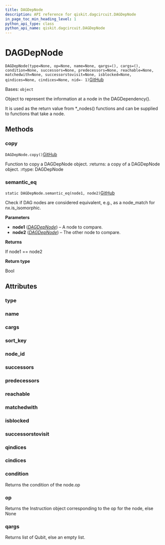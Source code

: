 ```yaml
---
title: DAGDepNode
description: API reference for qiskit.dagcircuit.DAGDepNode
in_page_toc_min_heading_level: 1
python_api_type: class
python_api_name: qiskit.dagcircuit.DAGDepNode
---
```


# DAGDepNode

<span id="qiskit.dagcircuit.DAGDepNode" />

`DAGDepNode(type=None, op=None, name=None, qargs=(), cargs=(), condition=None, successors=None, predecessors=None, reachable=None, matchedwith=None, successorstovisit=None, isblocked=None, qindices=None, cindices=None, nid=- 1)`[GitHub](https://github.com/qiskit/qiskit/tree/stable/0.23/qiskit/dagcircuit/dagdepnode.py "view source code")

Bases: `object`

Object to represent the information at a node in the DAGDependency().

It is used as the return value from \*\_nodes() functions and can be supplied to functions that take a node.

## Methods

### copy

<span id="qiskit.dagcircuit.DAGDepNode.copy" />

`DAGDepNode.copy()`[GitHub](https://github.com/qiskit/qiskit/tree/stable/0.23/qiskit/dagcircuit/dagdepnode.py "view source code")

Function to copy a DAGDepNode object. :returns: a copy of a DAGDepNode object. :rtype: DAGDepNode

### semantic\_eq

<span id="qiskit.dagcircuit.DAGDepNode.semantic_eq" />

`static DAGDepNode.semantic_eq(node1, node2)`[GitHub](https://github.com/qiskit/qiskit/tree/stable/0.23/qiskit/dagcircuit/dagdepnode.py "view source code")

Check if DAG nodes are considered equivalent, e.g., as a node\_match for nx.is\_isomorphic.

**Parameters**

*   **node1** ([*DAGDepNode*](qiskit.dagcircuit.DAGDepNode "qiskit.dagcircuit.DAGDepNode")) – A node to compare.
*   **node2** ([*DAGDepNode*](qiskit.dagcircuit.DAGDepNode "qiskit.dagcircuit.DAGDepNode")) – The other node to compare.

**Returns**

If node1 == node2

**Return type**

Bool

## Attributes

<span id="qiskit.dagcircuit.DAGDepNode.type" />

### type

<span id="qiskit.dagcircuit.DAGDepNode.name" />

### name

<span id="qiskit.dagcircuit.DAGDepNode.cargs" />

### cargs

<span id="qiskit.dagcircuit.DAGDepNode.sort_key" />

### sort\_key

<span id="qiskit.dagcircuit.DAGDepNode.node_id" />

### node\_id

<span id="qiskit.dagcircuit.DAGDepNode.successors" />

### successors

<span id="qiskit.dagcircuit.DAGDepNode.predecessors" />

### predecessors

<span id="qiskit.dagcircuit.DAGDepNode.reachable" />

### reachable

<span id="qiskit.dagcircuit.DAGDepNode.matchedwith" />

### matchedwith

<span id="qiskit.dagcircuit.DAGDepNode.isblocked" />

### isblocked

<span id="qiskit.dagcircuit.DAGDepNode.successorstovisit" />

### successorstovisit

<span id="qiskit.dagcircuit.DAGDepNode.qindices" />

### qindices

<span id="qiskit.dagcircuit.DAGDepNode.cindices" />

### cindices

<span id="qiskit.dagcircuit.DAGDepNode.condition" />

### condition

Returns the condition of the node.op

<span id="qiskit.dagcircuit.DAGDepNode.op" />

### op

Returns the Instruction object corresponding to the op for the node, else None

<span id="qiskit.dagcircuit.DAGDepNode.qargs" />

### qargs

Returns list of Qubit, else an empty list.

